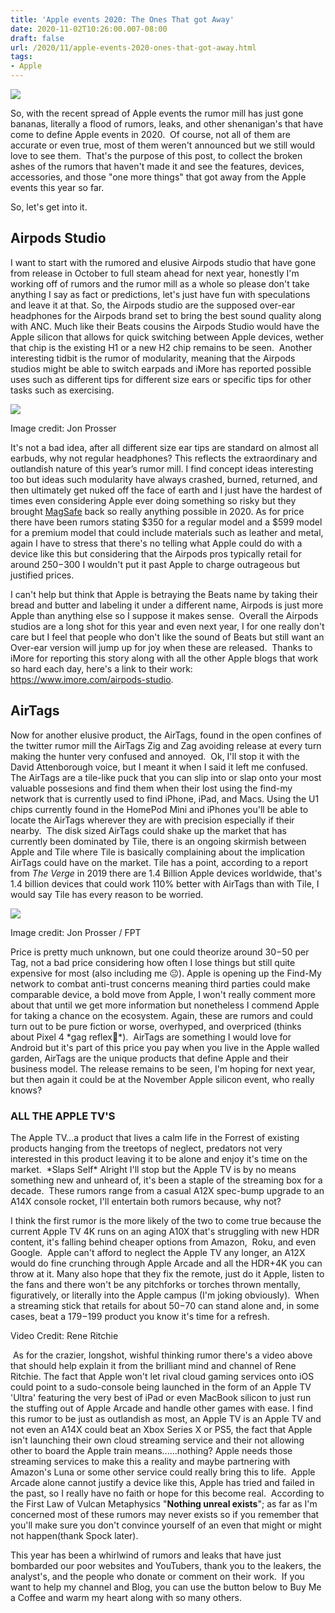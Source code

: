 ```yaml
---
title: 'Apple events 2020: The Ones That got Away'
date: 2020-11-02T10:26:00.007-08:00
draft: false
url: /2020/11/apple-events-2020-ones-that-got-away.html
tags: 
- Apple
---
```


[![](https://1.bp.blogspot.com/-x8vGsJ8s9KE/X6AN7T72OmI/AAAAAAAALFI/Q6KVhl_wsrAQERj-g8T1aosAS2IhRieWQCNcBGAsYHQ/s320/airpods-studio-render.webp)](https://1.bp.blogspot.com/-x8vGsJ8s9KE/X6AN7T72OmI/AAAAAAAALFI/Q6KVhl_wsrAQERj-g8T1aosAS2IhRieWQCNcBGAsYHQ/s1200/airpods-studio-render.webp)

  

  
So, with the recent spread of Apple events the rumor mill has just gone bananas, literally a flood of rumors, leaks, and other shenanigan's that have come to define Apple events in 2020.  Of course, not all of them are accurate or even true, most of them weren't announced but we still would love to see them.  That's the purpose of this post, to collect the broken ashes of the rumors that haven't made it and see the features, devices, accessories, and those "one more things" that got away from the Apple events this year so far.

So, let's get into it.

  

Airpods Studio
--------------

  

I want to start with the rumored and elusive Airpods studio that have gone from release in October to full steam ahead for next year, honestly I'm working off of rumors and the rumor mill as a whole so please don't take anything I say as fact or predictions, let's just have fun with speculations and leave it at that. So, the Airpods studio are the supposed over-ear headphones for the Airpods brand set to bring the best sound quality along with ANC. Much like their Beats cousins the Airpods Studio would have the Apple silicon that allows for quick switching between Apple devices, wether that chip is the existing H1 or a new H2 chip remains to be seen.  Another interesting tidbit is the rumor of modularity, meaning that the Airpods studios might be able to switch earpads and iMore has reported possible uses such as different tips for different size ears or specific tips for other tasks such as exercising. 

[![](https://lh3.googleusercontent.com/-sTKlJGgOAyg/X6A73Fcy2CI/AAAAAAAALFU/zwqSAAVKLYwp19UpPMFxDtuHOctZw_j4QCNcBGAsYHQ/w640-h360/image.png)](https://lh3.googleusercontent.com/-sTKlJGgOAyg/X6A73Fcy2CI/AAAAAAAALFU/zwqSAAVKLYwp19UpPMFxDtuHOctZw_j4QCNcBGAsYHQ/image.png)

Image credit: Jon Prosser  
  

  

It's not a bad idea, after all different size ear tips are standard on almost all earbuds, why not regular headphones? This reflects the extraordinary and outlandish nature of this year’s rumor mill. I find concept ideas interesting too but ideas such modularity have always crashed, burned, returned, and then ultimately get nuked off the face of earth and I just have the hardest of times even considering Apple ever doing something so risky but they brought [MagSafe](https://bentechcode.blogspot.com/2020/10/october-apple-event-reaction-homepod.html) back so really anything possible in 2020. As for price there have been rumors stating $350 for a regular model and a $599 model for a premium model that could include materials such as leather and metal, again I have to stress that there's no telling what Apple could do with a device like this but considering that the Airpods pros typically retail for around $250-$300 I wouldn't put it past Apple to charge outrageous but justified prices.

I can't help but think that Apple is betraying the Beats name by taking their bread and butter and labeling it under a different name, Airpods is just more Apple than anything else so I suppose it makes sense.  Overall the Airpods studios are a long shot for this year and even next year, I for one really don't care but I feel that people who don't like the sound of Beats but still want an Over-ear version will jump up for joy when these are released.  Thanks to iMore for reporting this story along with all the other Apple blogs that work so hard each day, here's a link to their work: https://www.imore.com/airpods-studio.

  

AirTags
-------

Now for another elusive product, the AirTags, found in the open confines of the twitter rumor mill the AirTags Zig and Zag avoiding release at every turn making the hunter very confused and annoyed.  Ok, I'll stop it with the David Attenborough voice, but I meant it when I said it left me confused.  The AirTags are a tile-like puck that you can slip into or slap onto your most valuable possesions and find them when their lost using the find-my network that is currently used to find iPhone, iPad, and Macs. Using the U1 chips currently found in the HomePod Mini and iPhones you'll be able to locate the AirTags wherever they are with precision especially if their nearby.  The disk sized AirTags could shake up the market that has currently been dominated by Tile, there is an ongoing skirmish between Apple and Tile where Tile is basically complaining about the implication AirTags could have on the market. Tile has a point, according to a report from _The Verge_ in 2019 there are 1.4 Billion Apple devices worldwide, that's 1.4 billion devices that could work 110% better with AirTags than with Tile, I would say Tile has every reason to be worried.

  

[![](https://lh3.googleusercontent.com/-ukogxyuYDls/X6A_oTB9T2I/AAAAAAAALFg/gqdCsc9rUt80vEHNGXiwzG5PJVZIH51YwCNcBGAsYHQ/w640-h318/image.png)](https://lh3.googleusercontent.com/-ukogxyuYDls/X6A_oTB9T2I/AAAAAAAALFg/gqdCsc9rUt80vEHNGXiwzG5PJVZIH51YwCNcBGAsYHQ/image.png)

  
Image credit: Jon Prosser / FPT

  

Price is pretty much unknown, but one could theorize around $30-$50 per Tag, not a bad price considering how often I lose things but still quite expensive for most (also including me 😐). Apple is opening up the Find-My network to combat anti-trust concerns meaning third parties could make comparable device, a bold move from Apple, I won't really comment more about that until we get more information but nonetheless I commend Apple for taking a chance on the ecosystem. Again, these are rumors and could turn out to be pure fiction or worse, overhyped, and overpriced (thinks about Pixel 4 \*gag reflex🤮\*).  AirTags are something I would love for Android but it's part of this price you pay when you live in the Apple walled garden, AirTags are the unique products that define Apple and their business model. The release remains to be seen, I'm hoping for next year, but then again it could be at the November Apple silicon event, who really knows?  

  

### ALL THE APPLE TV'S

The Apple TV...a product that lives a calm life in the Forrest of existing products hanging from the treetops of neglect, predators not very interested in this product leaving it to be alone and enjoy it's time on the market.  \*Slaps Self\* Alright I'll stop but the Apple TV is by no means something new and unheard of, it's been a staple of the streaming box for a decade.  These rumors range from a casual A12X spec-bump upgrade to an A14X console rocket, I'll entertain both rumors because, why not?

I think the first rumor is the more likely of the two to come true because the current Apple TV 4K runs on an aging A10X that's struggling with new HDR content, it's falling behind cheaper options from Amazon,  Roku, and even Google.  Apple can't afford to neglect the Apple TV any longer, an A12X would do fine crunching through Apple Arcade and all the HDR+4K you can throw at it. Many also hope that they fix the remote, just do it Apple, listen to the fans and there won't be any pitchforks or torches thrown mentally, figuratively, or literally into the Apple campus (I'm joking obviously).  When a streaming stick that retails for about $50-$70 can stand alone and, in some cases, beat a $179-$199 product you know it's time for a refresh.

  

  

Video Credit: Rene Ritchie

 As for the crazier, longshot, wishful thinking rumor there's a video above that should help explain it from the brilliant mind and channel of Rene Ritchie. The fact that Apple won't let rival cloud gaming services onto iOS could point to a sudo-console being launched in the form of an Apple TV 'Ultra' featuring the very best of iPad or even MacBook silicon to just run the stuffing out of Apple Arcade and handle other games with ease. I find this rumor to be just as outlandish as most, an Apple TV is an Apple TV and not even an A14X could beat an Xbox Series X or PS5, the fact that Apple isn't launching their own cloud streaming service and their not allowing other to board the Apple train means......nothing? Apple needs those streaming services to make this a reality and maybe partnering with Amazon's Luna or some other service could really bring this to life.  Apple Arcade alone cannot justify a device like this, Apple has tried and failed in the past, so I really have no faith or hope for this become real.  According to the First Law of Vulcan Metaphysics "**Nothing unreal exists**"; as far as I'm concerned most of these rumors may never exists so if you remember that you'll make sure you don't convince yourself of an even that might or might not happen(thank Spock later). 

This year has been a whirlwind of rumors and leaks that have just bombarded our poor websites and YouTubers, thank you to the leakers, the analyst's, and the people who donate or comment on their work.  If you want to help my channel and Blog, you can use the button below to Buy Me a Coffee and warm my heart along with so many others.